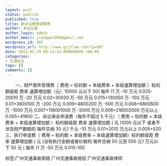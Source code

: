 ```yaml
---
layout: post
status: publish
published: true
title: 新诉讼费用速算表
author: 本站记者
author_login: admin
author_email: jiangwei909@gmail.com
wordpress_id: 987
wordpress_url: http://www.gzjtlaw.com/?p=987
date: 2011-05-29 09:14:24.000000000 +08:00
categories:
- 交通诉讼
tags: []
comments: []
---
```

　　 一、财产案件受理费（ 费用 = 标的额 &times; 本级费率 + 本级速算增加额 ）标的额级距 费率 速算增加额（元）10000 元以下 50( 每件 )1 万 -10 万元 0.025-20010 万 -20 万元 0.02+30020 万 -50 万元 0.015+130050 万 -100 万元 0.01+3800100 万 -200 万元 0.009+4800200 万 -500 万元 0.008+6800500 万 -1000 万元 0.007+118001000 万 -2000 万元 0.006+218002000 万元以上 0.005+41800 二、诉讼保全申请费（每件不超过 5 千元）（ 费用 = 标的额 &times; 本级费率 + 本级速算增加额 ）标的额级距 费率 速算增加额 ( 元 )1000 元以下 或者不涉及财产数额的 每件交纳 30 元1 千元 -10 万元 0.01+2010 万元以上 0.005+520 三、执行申请费（ 费用 = 标的额 &times; 本级费率 + 本级速算增加额）标的额级距 费率 速算增加额 ( 元 )没有执行金额或者价额的 每件交纳 50 元至 500 元1 万元以下 50 元 ( 每件 )1 万 -50 万元 0.015-100标签:广州交通事故索赔 广州交通事故赔偿 广州交通事故律师

